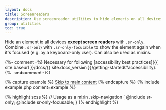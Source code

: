 ```yaml
---
layout: docs
title: Screenreaders
description: Use screenreader utilities to hide elements on all devices except screen readers.
group: utilities
toc: true
---
```


Hide an element to all devices **except screen readers** with `.sr-only`. Combine `.sr-only` with `.sr-only-focusable` to show the element again when it's focused (e.g. by a keyboard-only user). Can also be used as mixins.

{%- comment -%}
Necessary for following [accessibility best practices]({{ site.baseurl }}/docs/{{ site.docs_version }}/getting-started/#accessibility).
{%- endcomment -%}

{% capture example %}
<a class="sr-only sr-only-focusable" href="#content">Skip to main content</a>
{% endcapture %}
{% include example.php content=example %}

{% highlight scss %}
// Usage as a mixin
.skip-navigation {
  @include sr-only;
  @include sr-only-focusable;
}
{% endhighlight %}
